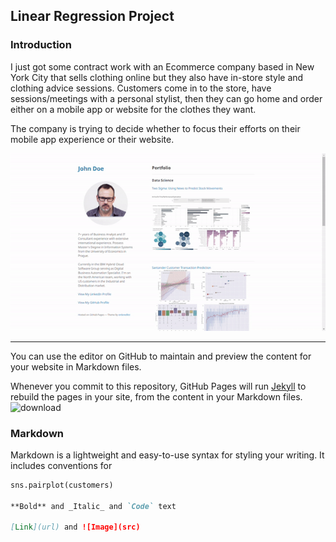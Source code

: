 ## Linear Regression Project

### Introduction

I just got some contract work with an Ecommerce company based in New York City that sells clothing online but they also have in-store style and clothing advice sessions. Customers come in to the store, have sessions/meetings with a personal stylist, then they can go home and order either on a mobile app or website for the clothes they want.

The company is trying to decide whether to focus their efforts on their mobile app experience or their website.

<img src="images/demo.gif?raw=true"/>


___

You can use the editor on GitHub to maintain and preview the content for your website in Markdown files.

Whenever you commit to this repository, GitHub Pages will run [Jekyll](https://jekyllrb.com/) to rebuild the pages in your site, from the content in your Markdown files.
![download](https://user-images.githubusercontent.com/114199979/195968207-a3f2671e-9a63-43a7-b577-a2376199964c.png)

### Markdown

Markdown is a lightweight and easy-to-use syntax for styling your writing. It includes conventions for

```markdown
sns.pairplot(customers)

**Bold** and _Italic_ and `Code` text

[Link](url) and ![Image](src)
```

